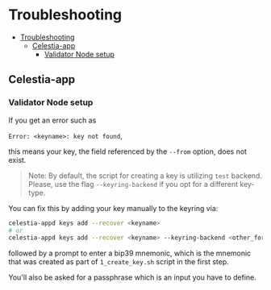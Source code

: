 # Troubleshooting

- [Troubleshooting](#troubleshooting)
  - [Celestia-app](#celestia-app)
    - [Validator Node setup](#validator-node-setup)

## Celestia-app

### Validator Node setup
If you get an error such as 

```Error: <keyname>: key not found```,

this means your key, the field referenced by the `--from` option, does not exist.

> Note: By default, the script for creating a key is utilizing `test` backend. Please, use the flag `--keyring-backend` if you opt for a different key-type.

You can fix this by adding your key manually to the keyring via:

```sh
celestia-appd keys add --recover <keyname>
# or 
celestia-appd keys add --recover <keyname> --keyring-backend <other_format>
``` 

followed by a prompt to enter a bip39 mnemonic, which is the mnemonic that was created as part of `1_create_key.sh` script in the first step.

You'll also be asked for a passphrase which is an input you have to define.